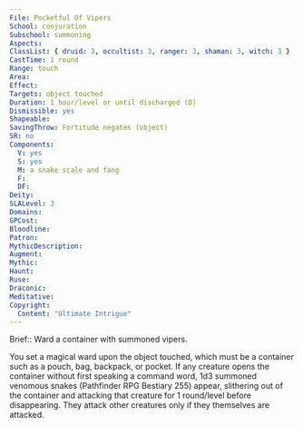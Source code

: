 ```yaml
---
File: Pocketful Of Vipers
School: conjuration
Subschool: summoning
Aspects: 
ClassList: { druid: 3, occultist: 3, ranger: 3, shaman: 3, witch: 3 }
CastTime: 1 round
Range: touch
Area: 
Effect: 
Targets: object touched
Duration: 1 hour/level or until discharged (D)
Dismissible: yes
Shapeable: 
SavingThrow: Fortitude negates (object)
SR: no
Components:
  V: yes
  S: yes
  M: a snake scale and fang
  F: 
  DF: 
Deity: 
SLALevel: 3
Domains: 
GPCost: 
Bloodline: 
Patron: 
MythicDescription: 
Augment: 
Mythic: 
Haunt: 
Ruse: 
Draconic: 
Meditative: 
Copyright:
  Content: "Ultimate Intrigue"
---
```

Brief:: Ward a container with summoned vipers.

You set a magical ward upon the object touched, which must be a container such as a pouch, bag, backpack, or pocket. If any creature opens the container without first speaking a command word, 1d3 summoned venomous snakes (Pathfinder RPG Bestiary 255) appear, slithering out of the container and attacking that creature for 1 round/level before disappearing. They attack other creatures only if they themselves are attacked.
